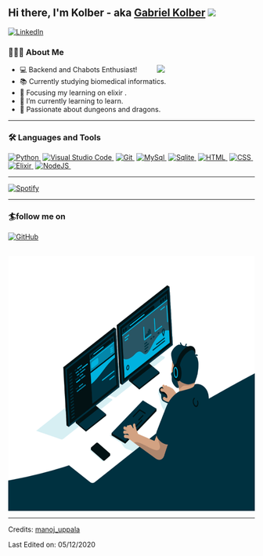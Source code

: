 ## Hi there, I'm Kolber - aka [Gabriel Kolber][github] <img src="https://raw.githubusercontent.com/iampavangandhi/iampavangandhi/master/gifs/Hi.gif" width="30px"></h2>
[![LinkedIn](https://img.shields.io/badge/linkedin-%230077B5.svg?&style=for-the-badge&logo=linkedin&logoColor=white)](https://www.linkedin.com/in/gabrielkolber/)

### 👨🏻‍💻 About Me

<img align='right' src='https://user-images.githubusercontent.com/5713670/87202985-820dcb80-c2b6-11ea-9f56-7ec461c497c3.gif' width='200"'>

- 💻 Backend and Chabots Enthusiast!
- 📚 Currently studying biomedical informatics.
- 🔭 Focusing my learning on elixir .
- 🌱 I’m currently learning to learn.
- 🎲 Passionate about dungeons and dragons.

---

### 🛠 Languages and Tools

[![Python](https://img.shields.io/badge/-Python-333333?style=flat&logo=python)&nbsp;][python]
[![Visual Studio Code](https://img.shields.io/badge/-VScode-333333?style=flat&logo=visual-studio-code&logoColor=007ACC)&nbsp;][vscode]
[![Git](https://img.shields.io/badge/-Git-333333?style=flat&logo=git)&nbsp;][git]
[![MySql](https://img.shields.io/twitter/url?color=000000&label=MySQL&logo=MySQL&url=https%3A%2F%2Fimg.shields.io%2Fbadge%2F-Windows-333333%3Fstyle%3Dflat%26logo%3DWindows)&nbsp;][mysql]
[![Sqlite](https://img.shields.io/badge/-SQLite-333333?style=flat&logo=SQLite)&nbsp;][sqlite]
[![HTML](https://img.shields.io/badge/-HTML-333333?style=flat&logo=HTML5)&nbsp;][html]
[![CSS](https://img.shields.io/badge/-CSS-333333?style=flat&logo=CSS3&logoColor=1572B6)&nbsp;][css]
[![Elixir](https://img.shields.io/badge/-Elixir-333333?style=flat&logo=elixir)&nbsp;][elixir]
[![NodeJS](https://img.shields.io/badge/-NodeJS-333333?style=flat&logo=Javascript)&nbsp;][nodejs]

---

[![Spotify](https://img.shields.io/badge/spotify_playing_🎧-%231ED760.svg?&style=for-the-badge&logo=spotify&logoColor=white)](https://open.spotify.com/user/kolber_)


---

### 🏄follow me on

[![GitHub](https://img.shields.io/badge/github-%23100000.svg?&style=for-the-badge&logo=github&logoColor=white)](https://github.com/gskolber)

<p align="center"> 
  </br>
      <img align="center" alt="GIF" src="https://github.com/manojuppala/manojuppala/blob/master/assets/code.gif?raw=true" width="750" height="520" />
</p>

[elixir]: https://elixir-lang.org/
[github]: https://github.com/gskolber
[linkedin]: https://www.linkedin.com/in/gabrielkolber/
[mysql]: https://www.mysql.com/
[vscode]: https://code.visualstudio.com/
[python]: https://www.python.org/doc/
[git]: https://git-scm.com/doc
[css]: https://developer.mozilla.org/en-US/docs/Web/CSS#:~:text=Cascading%20Style%20Sheets%20(CSS)%20is,speech%2C%20or%20on%20other%20media.
[html]: https://devdocs.io/html/
[nodejs]: https://nodejs.org/en/
[mysql]: https://www.mysql.com/
[sqlite]: https://www.sqlite.org/index.html

-----


Credits: [manoj_uppala](https://github.com/manojuppala)

Last Edited on: 05/12/2020
